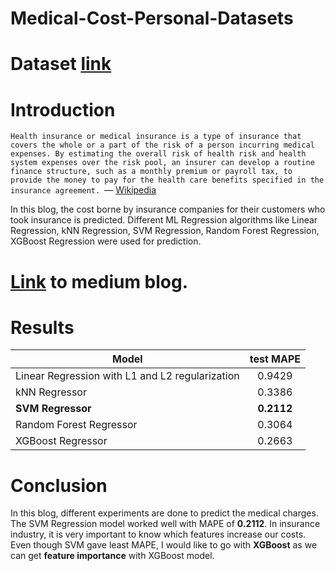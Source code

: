 # Medical-Cost-Personal-Datasets

# Dataset [link](https://www.kaggle.com/mirichoi0218/insurance)

# Introduction
```Health insurance or medical insurance is a type of insurance that covers the whole or a part of the risk of a person incurring medical expenses. By estimating the overall risk of health risk and health system expenses over the risk pool, an insurer can develop a routine finance structure, such as a monthly premium or payroll tax, to provide the money to pay for the health care benefits specified in the insurance agreement. ```— [Wikipedia](https://en.wikipedia.org/wiki/Health_insurance)

In this blog, the cost borne by insurance companies for their customers who took insurance is predicted. Different ML Regression algorithms like Linear Regression, kNN Regression, SVM Regression, Random Forest Regression, XGBoost Regression were used for prediction.


# [Link](https://binginagesh.medium.com/estimating-medical-insurance-charges-4373979cd421) to medium blog.


# Results
| Model        | test MAPE           |
| ------------- |:-------------:|
| Linear Regression with L1 and L2 regularization    | 0.9429 |
| kNN Regressor      | 0.3386      |
| **SVM Regressor** | **0.2112**     |
|  Random Forest Regressor    | 0.3064 |
| XGBoost Regressor      | 0.2663      |


# Conclusion
In this blog, different experiments are done to predict the medical charges. The SVM Regression model worked well with MAPE of **0.2112**. In insurance industry, it is very important to know which features increase our costs. Even though SVM gave least MAPE, I would like to go with **XGBoost** as we can get **feature importance** with XGBoost model.
